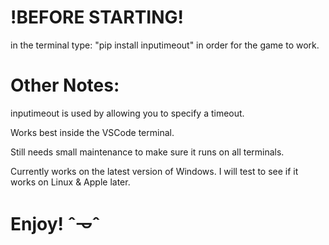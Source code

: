 # !BEFORE STARTING! 
in the terminal type: "pip install inputimeout" in order for the game to work.
# Other Notes:
inputimeout is used by allowing you to specify a timeout.

Works best inside the VSCode terminal.

Still needs small maintenance to make sure it runs on all terminals. 

Currently works on the latest version of Windows. I will test to see if it works on Linux & Apple later.
# Enjoy! ˆ𐃷ˆ
